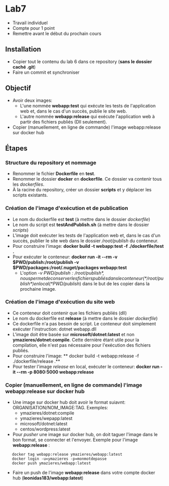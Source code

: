 # Lab7
- Travail individuel
- Compte pour 1 point
- Remettre avant le début du prochain cours

## Installation
- Copier tout le contenu du lab 6 dans ce repository (**sans le dossier caché .git**)
- Faire un commit et synchroniser

## Objectif
- Avoir deux images: 
  - L'une nommée **webapp:test** qui exécute les tests de l'application web et, dans le cas d'un succès, publie le site web.
  - L'autre nommée **webapp:release** qui exécute l'application web à partir des fichiers publiés (Dll seulement). 
- Copier (manuellement, en ligne de commande) l'image webapp:release sur docker hub

## Étapes
### Structure du repository et nommage
- Renommer le fichier **Dockerfile** en **test**.
- Renommer le dossier **docker** en **dockerfile**. Ce dossier va contenir tous les *dockerfiles*.
- À la racine du repository, créer un dossier **scripts** et y déplacer les scripts existants.

### Création de l'image d'exécution et de publication
- Le nom du dockerfile est **test** (à mettre dans le dossier *dockerfile*)
- Le nom du script est **testAndPublish.sh** (à mettre dans le dossier *scripts*)
- L'image doit exécuter les tests de l'application web et, dans le cas d'un succès, publier le site web dans le dossier */root/publish* du conteneur.
- Pour construire l'image: **docker build -t webapp:test -f ./dockerfile/test .**
- Pour exécuter le conteneur: **docker run -it --rm -v $PWD/publish:/root/publish -v $PWD/packages:/root/.nuget/packages webapp:test**
   - L'option *-v $PWD/publish:/root/publish*, nous permet de conserver les fichiers publiés dans le conteneur (*/root/publish*) en local (*$PWD/publish*) dans le but de les copier dans la prochaine image.
  
### Création de l'image d'exécution du site web 
- Ce conteneur doit contenir que les fichiers publiés (dll)
- Le nom du dockerfile est **release** (à mettre dans le dossier *dockerfile*)
- Ce dockerfile n'a pas besoin de script. Le conteneur doit simplement exécuter l'instruction: dotnet webapp.dll 
- L'image doit être basée sur **microsoft/dotnet:latest** et non **ymazieres/dotnet:compile**. Cette dernière étant utile pour la compilation, elle n'est pas nécessaire pour l'exécution des fichiers publiés.
- Pour construire l'image: ** docker build -t webapp:release -f ./dockerfile/release .**
- Pour tester l'image *release* en local, exécuter le conteneur: **docker run -it --rm -p 8080:5000 webapp:release**

### Copier (manuellement, en ligne de commande) l'image webapp:release sur docker hub
- Une image sur docker hub doit avoir le format suiavnt: ORGANISATION/NOM_IMAGE:TAG. Exemples: 
  - ymazieres/dotnet:compile
  - ymazieres/wepapp:latest
  - microsoft/dotnet:latest
  - centos/wordpress:latest
- Pour *pusher* une image sur docker hub, on doit taguer l'image dans le bon format, se connecter et l'envoyer. Exemple pour l'image **webapp:release** :
```
   docker tag webapp:release ymazieres/webapp:latest
   docker login -u=ymazieres -p=monmotdepasse
   docker push ymazieres/webapp:latest
```
- Faire un push de l'image **webapp:release** dans votre compte docker hub (**leonidas183/webapp:latest**)
